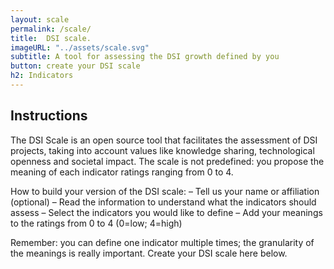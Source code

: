 ```yaml
---
layout: scale
permalink: /scale/
title:  DSI scale.
imageURL: "../assets/scale.svg"
subtitle: A tool for assessing the DSI growth defined by you
button: create your DSI scale
h2: Indicators
---
```


## Instructions

The DSI Scale is an open source tool that facilitates the assessment of DSI projects, taking into account values like knowledge sharing, technological openness and societal impact.  The scale is not predefined: you propose the meaning of each indicator ratings ranging from 0 to 4.

How to build your version of the DSI scale:
– Tell us your name or affiliation (optional)
– Read the information to understand what the indicators should assess
– Select the indicators you would like to define
– Add your meanings to the ratings from 0 to 4 (0=low; 4=high)

Remember: you can define one indicator multiple times; the granularity of the meanings is really important.
Create your DSI scale here below.
